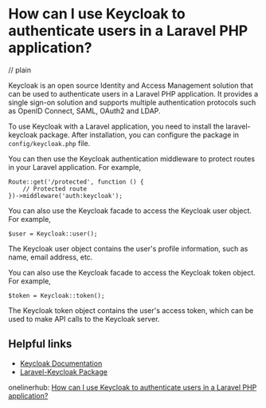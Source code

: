# How can I use Keycloak to authenticate users in a Laravel PHP application?
// plain

Keycloak is an open source Identity and Access Management solution that can be used to authenticate users in a Laravel PHP application. It provides a single sign-on solution and supports multiple authentication protocols such as OpenID Connect, SAML, OAuth2 and LDAP.

To use Keycloak with a Laravel application, you need to install the laravel-keycloak package. After installation, you can configure the package in `config/keycloak.php` file.

You can then use the Keycloak authentication middleware to protect routes in your Laravel application. For example,

```
Route::get('/protected', function () {
    // Protected route
})->middleware('auth:keycloak');
```

You can also use the Keycloak facade to access the Keycloak user object. For example,

```
$user = Keycloak::user();
```

The Keycloak user object contains the user's profile information, such as name, email address, etc.

You can also use the Keycloak facade to access the Keycloak token object. For example,

```
$token = Keycloak::token();
```

The Keycloak token object contains the user's access token, which can be used to make API calls to the Keycloak server.

## Helpful links

- [Keycloak Documentation](https://www.keycloak.org/docs/)
- [Laravel-Keycloak Package](https://github.com/adrianschubek/laravel-keycloak)

onelinerhub: [How can I use Keycloak to authenticate users in a Laravel PHP application?](https://onelinerhub.com/php-laravel/how-can-i-use-keycloak-to-authenticate-users-in-a-laravel-php-application)